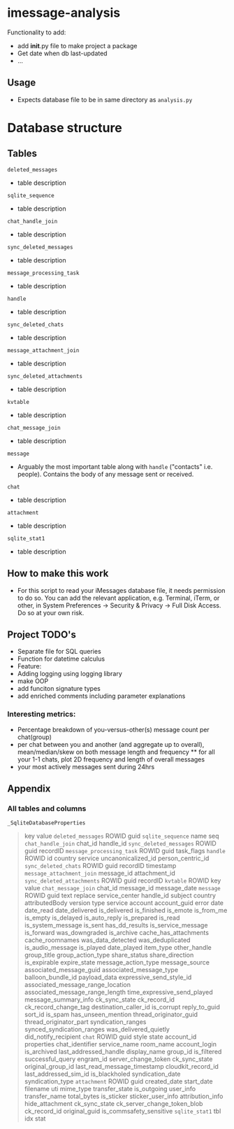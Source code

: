 # imessage-analysis

Functionality to add:

* add __init__.py file to make project a package
* Get date when db last-updated
* ...


## Usage

* Expects database file to be in same directory as `analysis.py`


# Database structure

## Tables
`deleted_messages`

* table description

`sqlite_sequence`

* table description

`chat_handle_join`

* table description

`sync_deleted_messages`

* table description

`message_processing_task`

* table description

`handle`

* table description

`sync_deleted_chats`

* table description

`message_attachment_join`

* table description

`sync_deleted_attachments`

* table description

`kvtable`

* table description

`chat_message_join`

* table description

`message`

* Arguably the most important table along with `handle` ("contacts" i.e. people). Contains the body of any message sent or received. 

`chat`

* table description

`attachment`

* table description

`sqlite_stat1`

* table description

## How to make this work

* For this script to read your iMessages database file, it needs permission to do so. You can add the relevant application, e.g. Terminal, iTerm, or other, in System Preferences -> Security & Privacy -> Full Disk Access. Do so at your own risk.


## Project TODO's
* Separate file for SQL queries
* Function for datetime calculus
* Feature: 
* Adding logging using logging library
* make OOP
* add funciton signature types
* add enriched comments including parameter explanations

### Interesting metrics:
* Percentage breakdown of you-versus-other(s) message count per chat(group)
* per chat between you and another (and aggregate up to overall), mean/median/skew on both message length and frequency
** for all your 1-1 chats, plot 2D frequency and length of overall messages
* your most actively messages sent during 24hrs


## Appendix

### All tables and columns

`_SqliteDatabaseProperties`
> key
> value
`deleted_messages`
> ROWID
> guid
`sqlite_sequence`
> name
> seq
`chat_handle_join`
> chat_id
> handle_id
`sync_deleted_messages`
> ROWID
> guid
> recordID
`message_processing_task`
> ROWID
> guid
> task_flags
`handle`
> ROWID
> id
> country
> service
> uncanonicalized_id
> person_centric_id
`sync_deleted_chats`
> ROWID
> guid
> recordID
> timestamp
`message_attachment_join`
> message_id
> attachment_id
`sync_deleted_attachments`
> ROWID
> guid
> recordID
`kvtable`
> ROWID
> key
> value
`chat_message_join`
> chat_id
> message_id
> message_date
`message`
> ROWID
> guid
> text
> replace
> service_center
> handle_id
> subject
> country
> attributedBody
> version
> type
> service
> account
> account_guid
> error
> date
> date_read
> date_delivered
> is_delivered
> is_finished
> is_emote
> is_from_me
> is_empty
> is_delayed
> is_auto_reply
> is_prepared
> is_read
> is_system_message
> is_sent
> has_dd_results
> is_service_message
> is_forward
> was_downgraded
> is_archive
> cache_has_attachments
> cache_roomnames
> was_data_detected
> was_deduplicated
> is_audio_message
> is_played
> date_played
> item_type
> other_handle
> group_title
> group_action_type
> share_status
> share_direction
> is_expirable
> expire_state
> message_action_type
> message_source
> associated_message_guid
> associated_message_type
> balloon_bundle_id
> payload_data
> expressive_send_style_id
> associated_message_range_location
> associated_message_range_length
> time_expressive_send_played
> message_summary_info
> ck_sync_state
> ck_record_id
> ck_record_change_tag
> destination_caller_id
> is_corrupt
> reply_to_guid
> sort_id
> is_spam
> has_unseen_mention
> thread_originator_guid
> thread_originator_part
> syndication_ranges
> synced_syndication_ranges
> was_delivered_quietly
> did_notify_recipient
`chat`
> ROWID
> guid
> style
> state
> account_id
> properties
> chat_identifier
> service_name
> room_name
> account_login
> is_archived
> last_addressed_handle
> display_name
> group_id
> is_filtered
> successful_query
> engram_id
> server_change_token
> ck_sync_state
> original_group_id
> last_read_message_timestamp
> cloudkit_record_id
> last_addressed_sim_id
> is_blackholed
> syndication_date
> syndication_type
`attachment`
> ROWID
> guid
> created_date
> start_date
> filename
> uti
> mime_type
> transfer_state
> is_outgoing
> user_info
> transfer_name
> total_bytes
> is_sticker
> sticker_user_info
> attribution_info
> hide_attachment
> ck_sync_state
> ck_server_change_token_blob
> ck_record_id
> original_guid
> is_commsafety_sensitive
`sqlite_stat1`
> tbl
> idx
> stat